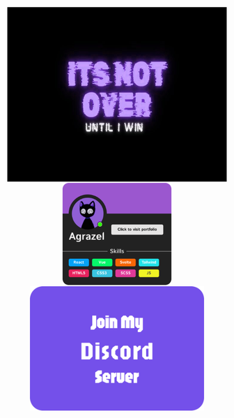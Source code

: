 <img src="https://github.com/Agrazel1459/Agrazel1459/blob/main/profileGITHUB.jpg" height="400px"/>
<br>
<div align="center">
  <img src="https://github.com/Agrazel1459/Agrazel1459/blob/main/ProfileCard.png" width="250px"/>
  <a href="https://discord.gg/cE2xpEnWgz">
    <img src="https://github.com/Agrazel1459/Agrazel1459/blob/main/ServerInvite.png" width="400px"/>
  </a>
</div>
